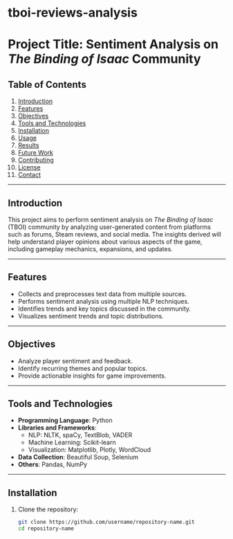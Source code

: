 # tboi-reviews-analysis

# Project Title: Sentiment Analysis on *The Binding of Isaac* Community

## Table of Contents

1. [Introduction](#introduction)  
2. [Features](#features)  
3. [Objectives](#objectives)  
4. [Tools and Technologies](#tools-and-technologies)  
5. [Installation](#installation)  
6. [Usage](#usage)  
7. [Results](#results)  
8. [Future Work](#future-work)  
9. [Contributing](#contributing)  
10. [License](#license)  
11. [Contact](#contact)

---

## Introduction

This project aims to perform sentiment analysis on *The Binding of Isaac* (TBOI) community by analyzing user-generated content from platforms such as forums, Steam reviews, and social media. The insights derived will help understand player opinions about various aspects of the game, including gameplay mechanics, expansions, and updates.

---

## Features

- Collects and preprocesses text data from multiple sources.
- Performs sentiment analysis using multiple NLP techniques.
- Identifies trends and key topics discussed in the community.
- Visualizes sentiment trends and topic distributions.

---

## Objectives

- Analyze player sentiment and feedback.
- Identify recurring themes and popular topics.
- Provide actionable insights for game improvements.

---

## Tools and Technologies

- **Programming Language**: Python  
- **Libraries and Frameworks**:
  - NLP: NLTK, spaCy, TextBlob, VADER
  - Machine Learning: Scikit-learn
  - Visualization: Matplotlib, Plotly, WordCloud
- **Data Collection**: Beautiful Soup, Selenium
- **Others**: Pandas, NumPy

---

## Installation

1. Clone the repository:
   ```bash
   git clone https://github.com/username/repository-name.git
   cd repository-name
